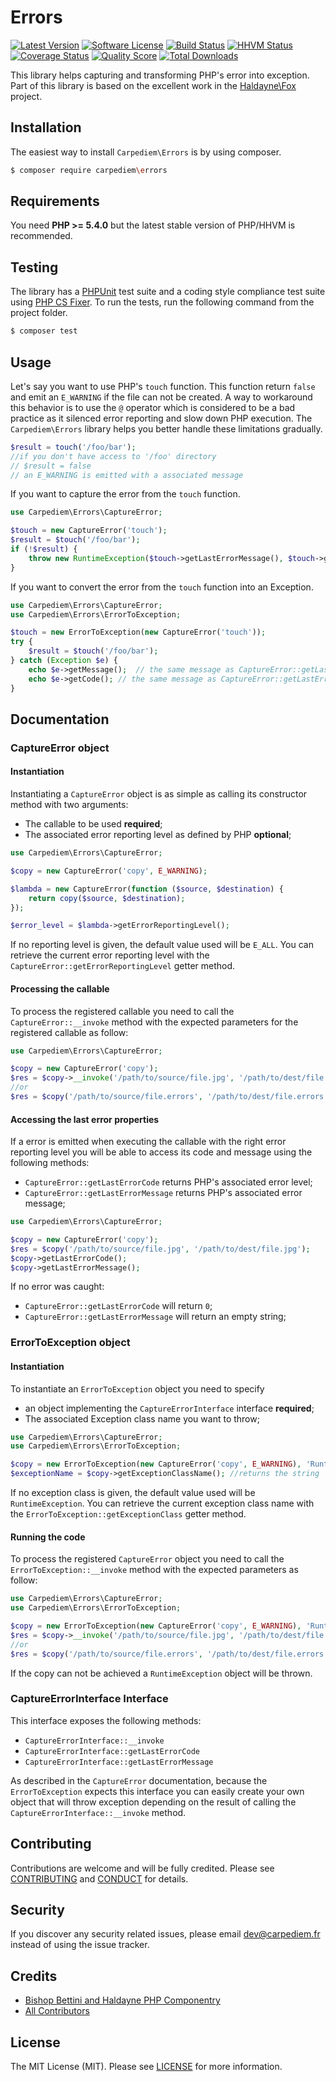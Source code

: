 Errors
==========

[![Latest Version](https://img.shields.io/github/release/carpediem/errors.svg?style=flat-square)](https://github.com/carpediem/errors/releases)
[![Software License](https://img.shields.io/badge/license-MIT-brightgreen.svg?style=flat-square)](LICENSE.md)
[![Build Status](https://img.shields.io/travis/carpediem/errors/master.svg?style=flat-square)](https://travis-ci.org/carpediem/errors)
[![HHVM Status](https://img.shields.io/hhvm/carpediem/errors.svg?style=flat-square)](http://hhvm.h4cc.de/package/carpediem/errors)
[![Coverage Status](https://img.shields.io/scrutinizer/coverage/g/carpediem/errors.svg?style=flat-square)](https://scrutinizer-ci.com/g/carpediem/errors/code-structure)
[![Quality Score](https://img.shields.io/scrutinizer/g/carpediem/errors.svg?style=flat-square)](https://scrutinizer-ci.com/g/carpediem/errors)
[![Total Downloads](https://img.shields.io/packagist/dt/carpediem/errors.svg?style=flat-square)](https://packagist.org/packages/carpediem/errors)

This library helps capturing and transforming PHP's error into exception. Part of this library is based on the excellent work in the [Haldayne\Fox](https://github.com/haldayne/fox) project.

## Installation

The easiest way to install `Carpediem\Errors` is by using composer.

```bash
$ composer require carpediem\errors
```

## Requirements

You need **PHP >= 5.4.0** but the latest stable version of PHP/HHVM is recommended.

## Testing

The library has a [PHPUnit](https://phpunit.de) test suite and a coding style compliance test suite using [PHP CS Fixer](http://cs.sensiolabs.org/). To run the tests, run the following command from the project folder.

```bash
$ composer test
```

## Usage

Let's say you want to use PHP's `touch` function. This function return `false` and emit an `E_WARNING` if the file can not be created. A way to workaround this behavior is to use the `@` operator which is considered to be a bad practice as it silenced error reporting and slow down PHP execution. The `Carpediem\Errors` library helps you better handle these limitations gradually.


```php
$result = touch('/foo/bar');
//if you don't have access to '/foo' directory
// $result = false
// an E_WARNING is emitted with a associated message
```

If you want to capture the error from the `touch` function.


```php
use Carpediem\Errors\CaptureError;

$touch = new CaptureError('touch');
$result = $touch('/foo/bar');
if (!$result) {
    throw new RuntimeException($touch->getLastErrorMessage(), $touch->getLastErrorCode());
}
```

If you want to convert the error from the `touch` function into an Exception.

```php
use Carpediem\Errors\CaptureError;
use Carpediem\Errors\ErrorToException;

$touch = new ErrorToException(new CaptureError('touch'));
try {
	$result = $touch('/foo/bar');
} catch (Exception $e) {
	echo $e->getMessage();  // the same message as CaptureError::getLastErrorMessage
	echo $e->getCode(); // the same message as CaptureError::getLastErrorCode
}
```

## Documentation

### CaptureError object

#### Instantiation

Instantiating a `CaptureError` object is as simple as calling its constructor method with two arguments:

- The callable to be used  **required**;
- The associated error reporting level as defined by PHP **optional**;

```php
use Carpediem\Errors\CaptureError;

$copy = new CaptureError('copy', E_WARNING);

$lambda = new CaptureError(function ($source, $destination) {
    return copy($source, $destination);
});

$error_level = $lambda->getErrorReportingLevel();
```

If no reporting level is given, the default value used will be `E_ALL`.
You can retrieve the current error reporting level with the `CaptureError::getErrorReportingLevel` getter method.

#### Processing the callable

To process the registered callable you need to call the `CaptureError::__invoke` method with the expected parameters for the registered callable as follow:

```php
use Carpediem\Errors\CaptureError;

$copy = new CaptureError('copy');
$res = $copy->__invoke('/path/to/source/file.jpg', '/path/to/dest/file.jpg');
//or
$res = $copy('/path/to/source/file.errors', '/path/to/dest/file.errors');
```

#### Accessing the last error properties

If a error is emitted when executing the callable with the right error reporting level you will be able to access its code and message using the following methods:

- `CaptureError::getLastErrorCode` returns PHP's associated error level;
- `CaptureError::getLastErrorMessage` returns PHP's associated error message;

```php
use Carpediem\Errors\CaptureError;

$copy = new CaptureError('copy');
$res = $copy('/path/to/source/file.jpg', '/path/to/dest/file.jpg');
$copy->getLastErrorCode();
$copy->getLastErrorMessage();
```

If no error was caught:

- `CaptureError::getLastErrorCode` will return `0`;
- `CaptureError::getLastErrorMessage` will return an empty string;


### ErrorToException object

#### Instantiation

To instantiate an `ErrorToException` object you need to specify

- an object implementing the `CaptureErrorInterface` interface **required**;
- The associated Exception class name you want to throw;

```php
use Carpediem\Errors\CaptureError;
use Carpediem\Errors\ErrorToException;

$copy = new ErrorToException(new CaptureError('copy', E_WARNING), 'RuntimeException');
$exceptionName = $copy->getExceptionClassName(); //returns the string 'RuntimeException'
```

If no exception class is given, the default value used will be `RuntimeException`.
You can retrieve the current exception class name with the `ErrorToException::getExceptionClass` getter method.

#### Running the code

To process the registered `CaptureError` object you need to call the `ErrorToException::__invoke` method with the expected parameters as follow:

```php
use Carpediem\Errors\CaptureError;
use Carpediem\Errors\ErrorToException;

$copy = new ErrorToException(new CaptureError('copy', E_WARNING), 'RuntimeException');
$res = $copy->__invoke('/path/to/source/file.jpg', '/path/to/dest/file.jpg');
//or
$res = $copy('/path/to/source/file.errors', '/path/to/dest/file.errors');
```
If the copy can not be achieved a `RuntimeException` object will be thrown.

### CaptureErrorInterface Interface

This interface exposes the following methods:

- `CaptureErrorInterface::__invoke`
- `CaptureErrorInterface::getLastErrorCode`
- `CaptureErrorInterface::getLastErrorMessage`

As described in the `CaptureError` documentation, because the `ErrorToException` expects this interface you can easily create your own object that will throw exception depending on the result of calling the `CaptureErrorInterface::__invoke` method.

Contributing
-------

Contributions are welcome and will be fully credited. Please see [CONTRIBUTING](CONTRIBUTING.md) and [CONDUCT](CONDUCT.md) for details.

Security
-------

If you discover any security related issues, please email dev@carpediem.fr instead of using the issue tracker.

Credits
-------

- [Bishop Bettini and Haldayne PHP Componentry](https://github.com/haldayne/fox)
- [All Contributors](https://github.com/carpediem/errors/graphs/contributors)

License
-------

The MIT License (MIT). Please see [LICENSE](LICENSE) for more information.

[PSR-2]: http://www.php-fig.org/psr/psr-2/
[PSR-4]: http://www.php-fig.org/psr/psr-4/
